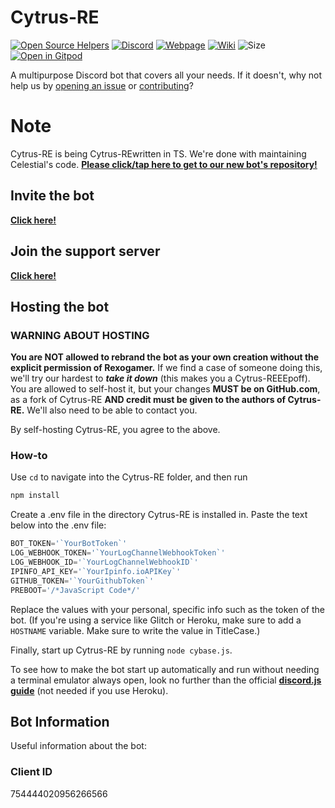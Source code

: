 # Cytrus-RE
[![Open Source Helpers](https://www.codetriage.com/rexogamer/cytrus-re/badges/users.svg)](https://www.codetriage.com/rexogamer/cytrus-re) [![Discord ](https://img.shields.io/discord/739524957255630858?color=Bonk&label=discord&logo=asd&logoColor=ad)](https://discord.gg/BTKT53N) [![Webpage](https://img.shields.io/website?down_color=lightgrey&down_message=is%20down.&up_message=is%20up%21&url=https%3A%2F%2Fcytrus-re.github.io%2F)](https://cytrus-re.github.io) [![Wiki](https://img.shields.io/badge/Wiki-information%20about%20cytrus--re-informational)](https://github.com/Cytrus-RE/cytrus-re/wiki) ![Size](https://img.shields.io/github/repo-size/Cytrus-RE/cytrus-re?label=Cytrus-RE%20Size) [![Open in Gitpod](https://gitpod.io/button/open-in-gitpod.svg)](https://gitpod.io/#https://github.com/cytrus-re/cytrus-re)

A multipurpose Discord bot that covers all your needs. If it doesn't, why not help us by [opening an issue](https://github.com/cytrus-re/cytrus-re/issues/new) or [contributing](https://github.com/cytrus-re/cytrus-re/wiki/contributing)?  

# Note
Cytrus-RE is being Cytrus-REwritten in TS. We're done with maintaining Celestial's code. [**Please click/tap here to get to our new bot's repository!**](https://github.com/Cytrus-RE/debia)

## Invite the bot
[**Click here!**](https://discord.com/api/oauth2/authorize?client_id=754444020956266566&permissions=2113404151&scope=bot)

## Join the support server
[**Click here!**](https://discord.gg/BTKT53N)

## Hosting the bot

### WARNING ABOUT HOSTING
**You are NOT allowed to rebrand the bot as your own creation without the explicit permission of Rexogamer.** If we find a case of someone doing this, we'll try our hardest to ***take it down*** (this makes you a Cytrus-REEEpoff).
You are allowed to self-host it, but your changes **MUST be on GitHub.com**, as a fork of Cytrus-RE **AND credit must be given to the authors of Cytrus-RE.** We'll also need to be able to contact you.

By self-hosting Cytrus-RE, you agree to the above.

### How-to
Use `cd` to navigate into the Cytrus-RE folder, and then run
```bash
npm install
``` 
Create a .env file in the directory Cytrus-RE is installed in. Paste the text below into the .env file:  
```js
BOT_TOKEN='`YourBotToken`'
LOG_WEBHOOK_TOKEN='`YourLogChannelWebhookToken`'
LOG_WEBHOOK_ID='`YourLogChannelWebhookID`'
IPINFO_API_KEY='`YourIpinfo.ioAPIKey`'
GITHUB_TOKEN='`YourGithubToken`'
PREBOOT='/*JavaScript Code*/'
```
Replace the values with your personal, specific info such as the token of the bot. (If you're using a service like Glitch or Heroku, make sure to add a `HOSTNAME` variable. Make sure to write the value in TitleCase.)

Finally, start up Cytrus-RE by running ```node cybase.js```.

To see how to make the bot start up automatically and run without needing a terminal emulator always open, look no further than the official [**discord.js guide**](https://discordjs.guide/improving-dev-environment/pm2.html) (not needed if you use Heroku).

## Bot Information
Useful information about the bot:

### Client ID
754444020956266566
